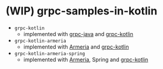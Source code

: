 # (WIP) grpc-samples-in-kotlin

- `grpc-kotlin`
    - implemented with [grpc-java][gh-grpc-java] and [grpc-kotlin][gh-grpc-kotlin]
- `grpc-kotlin-armeria`
    - implemented with [Armeria][gh-armeira] and [grpc-kotlin][gh-grpc-kotlin]
- `grpc-kotlin-armeria-spring`
    - implemented with [Armeria][gh-armeira], Spring and [grpc-kotlin][gh-grpc-kotlin]


[gh-armeira]: https://github.com/line/armeria
[gh-grpc-java]: https://github.com/grpc/grpc-java
[gh-grpc-kotlin]: https://github.com/grpc/grpc-kotlin
